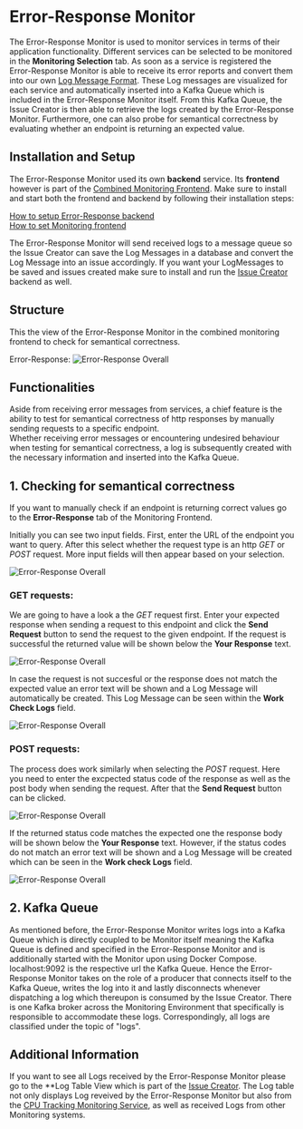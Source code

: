 
# Error-Response Monitor

The Error-Response Monitor is used to monitor services in terms of their application functionality. Different services can be selected to be monitored in the **Monitoring Selection** tab. As soon as a service is registered the Error-Response Monitor is able to receive its error reports and convert them into our own [Log Message Format](). These Log messages are visualized for each service and automatically inserted into a Kafka Queue which is included in the Error-Response Monitor itself. From this Kafka Queue, the Issue Creator is then able to retrieve the logs created by the Error-Response Monitor. 
Furthermore, one can also probe for semantical correctness by evaluating whether an endpoint is returning an expected value.

## Installation and Setup

The Error-Response Monitor used its own **backend** service. Its **frontend** however is part of the [Combined Monitoring Frontend](). Make sure to install and start both the frontend and backend by following their installation steps: 

[How to setup Error-Response backend](https://github.com/ccims/error-response-monitoring-service) \
[How to set Monitoring frontend](https://github.com/ccims/monitoring-frontend)

The Error-Response Monitor will send received logs to a message queue so the Issue Creator can save the Log Messages in a database and convert the Log Message into an issue accordingly. If you want your LogMessages to be saved and issues created make sure to install and run the [Issue Creator](https://github.com/ccims/issue-creator) backend as well. 


## Structure

This the view of the Error-Response Monitor in the combined monitoring frontend to check for semantical correctness.

Error-Response:
![Error-Response Overall](https://github.com/ccims/error-response-monitoring-service/blob/dev/payment-service-monitor/documentation/Pics/Error_Response_overall.PNG?raw=true)

## Functionalities
Aside from receiving error messages from services, a chief feature is the ability to test for semantical correctness of http responses by manually sending requests to a specific endpoint. \
Whether receiving error messages or encountering undesired behaviour when testing for semantical correctness, a log is subsequently created with the necessary information and inserted into the Kafka Queue.

## 1. Checking for semantical correctness

If you want to manually check if an endpoint is returning correct values go to the **Error-Response** tab of the Monitoring Frontend. 

Initially you can see two input fields. First, enter the URL of the endpoint you want to query. After this select whether the request type is an http _GET_ or _POST_ request. More input fields will then appear based on your selection. 

![Error-Response Overall](https://github.com/ccims/error-response-monitoring-service/blob/dev/payment-service-monitor/documentation/Pics/Error_response_URL_and_type.PNG?raw=true)

### GET requests:
We are going to have a look a the _GET_ request first. Enter your expected response when sending a request to this endpoint and click the **Send Request** button to send the request to the given endpoint. If the request is successful the returned value will be shown below the **Your Response** text. 

![Error-Response Overall](https://github.com/ccims/error-response-monitoring-service/blob/dev/payment-service-monitor/documentation/Pics/Error_response_GET_success.PNG?raw=true)

In case the request is not succesful or the response does not match the expected value an error text will be shown and a Log Message will automatically be created. This Log Message can be seen within the **Work Check Logs** field. 



![Error-Response Overall](https://github.com/ccims/error-response-monitoring-service/blob/dev/payment-service-monitor/documentation/Pics/Error_response_GET_log.PNG?raw=true)

### POST requests:
The process does work similarly when selecting the _POST_ request. Here you need to enter the excpected status code of the response as well as the post body when sending the request. After that the **Send Request** button can be clicked. 

![Error-Response Overall](https://github.com/ccims/error-response-monitoring-service/blob/dev/payment-service-monitor/documentation/Pics/Error_response_POST_success.PNG?raw=true)

If the returned status code matches the expected one the response body will be shown below the **Your Response** text. However, if the status codes do not match an error text will be shown and a Log Message will be created which can be seen in the **Work check Logs** field. 

![Error-Response Overall](https://github.com/ccims/error-response-monitoring-service/blob/dev/payment-service-monitor/documentation/Pics/Error_response_POST_log.PNG?raw=true)

## 2. Kafka Queue
As mentioned before, the Error-Response Monitor writes logs into a Kafka Queue which is directly coupled to be Monitor itself meaning the Kafka Queue is defined and specified in the Error-Response Monitor and is additionally started with the Monitor upon using Docker Compose. localhost:9092 is the respective url the Kafka Queue. Hence the Error-Response Monitor takes on the role of a producer that connects itself to the Kafka Queue, writes the log into it and lastly disconnects whenever dispatching a log which thereupon is consumed by the Issue Creator. There is one Kafka broker across the Monitoring Environment that specifically is responsible to accommodate these logs. Correspondingly, all logs are classified under the topic of "logs".

## Additional Information

If you want to see all Logs received by the Error-Response Monitor please go to the **Log Table View which is part of the [Issue Creator](https://ccims.github.io/overview-and-documentation/issue-creator). The Log table not only displays Log reveived by the Error-Response Monitor but also from the [CPU Tracking Monitoring Service](https://ccims.github.io/overview-and-documentation/cpu-tracking-monitor), as well as received Logs from other Monitoring systems. 

